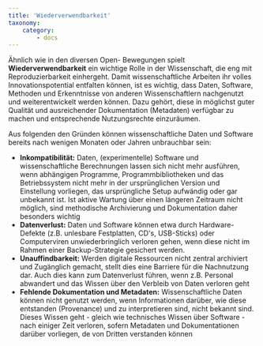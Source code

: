 ```yaml
---
title: 'Wiederverwendbarkeit'
taxonomy:
    category:
        - docs
---
```


Ähnlich wie in den diversen Open- Bewegungen spielt **Wiederverwendbarkeit** ein wichtige Rolle in der Wissenschaft, die eng mit Reproduzierbarkeit einhergeht. Damit wissenschaftliche Arbeiten ihr volles Innovationspotential entfalten können, ist es wichtig, dass Daten, Software, Methoden und Erkenntnisse von anderen Wissenschaftlern nachgenutzt und weiterentwickelt werden können. Dazu gehört, diese in möglichst guter Qualität und ausreichender Dokumentation (Metadaten) verfügbar zu machen und entsprechende Nutzungsrechte einzuräumen.

Aus folgenden den Gründen können wissenschaftliche Daten und Software bereits nach wenigen Monaten oder Jahren unbrauchbar sein:

* **Inkompatibilität:** Daten, (experimentelle) Software und wissenschaftliche Berechnungen lassen sich nicht mehr ausführen, wenn abhängigen Programme, Programmbibliotheken und das Betriebssystem nicht mehr in der ursprünglichen Version und Einstellung vorliegen, das ursprüngliche Setup aufwändig oder gar unbekannt ist. Ist aktive Wartung über einen längeren Zeitraum nicht möglich, sind methodische Archivierung und Dokumentation daher besonders wichtig
* **Datenverlust:** Daten und Software können etwa durch Hardware-Defekte (z.B. unlesbare Festplatten, CD's, USB-Sticks) oder Computerviren unwiederbringlich verloren gehen, wenn diese nicht im Rahmen einer Backup-Strategie gesichert werden.
* **Unauffindbarkeit:** Werden digitale Ressourcen nicht zentral archiviert und Zugänglich gemacht, stellt dies eine Barriere für die Nachnutzung dar. Auch dies kann zum Datenverlust führen, wenn z.B. Personal abwandert und das Wissen über den Verbleib von Daten verloren geht
* **Fehlende Dokumentation und Metadaten:** Wissenschaftliche Daten können nicht genutzt werden, wenn Informationen darüber, wie diese entstanden (Provenance) und zu interpretieren sind, nicht bekannt sind. Dieses Wissen geht - gleich wie technisches Wissen über Software - nach einiger Zeit verloren, sofern Metadaten und Dokumentationen darüber vorliegen, de von Dritten verstanden können
